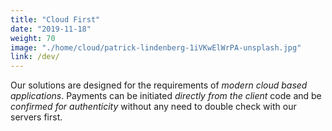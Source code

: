```yaml
---
title: "Cloud First"
date: "2019-11-18"
weight: 70
image: "./home/cloud/patrick-lindenberg-1iVKwElWrPA-unsplash.jpg"
link: /dev/
---
```


Our solutions are designed for the requirements of _modern cloud based applications_. Payments can be initiated _directly from the client_ code and be _confirmed for authenticity_ without any need to double check with our servers first.

